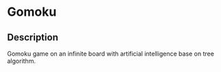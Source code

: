# Gomoku
## Description
Gomoku game on an infinite board with artificial intelligence base on tree algorithm.

<p align="center>
  <image src="https://i.imgur.com/AlfFPPF.png">
</p>
